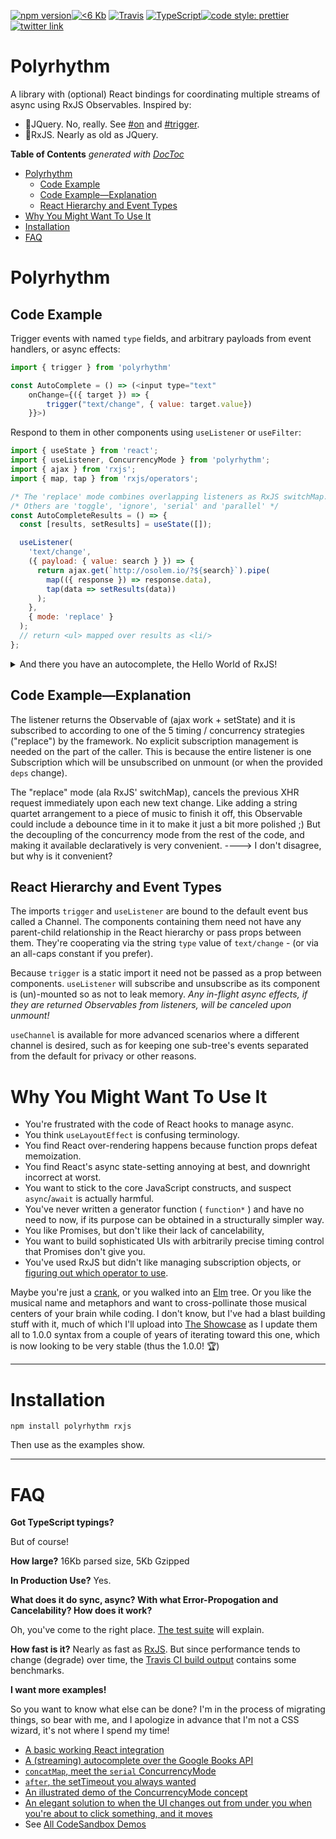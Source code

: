 [![npm version](https://badge.fury.io/js/polyrhythm.svg)](https://badge.fury.io/js/polyrhythm)[![<6 Kb](https://img.shields.io/badge/gzip%20size-%3C6%20kB-brightgreen.svg)](https://www.npmjs.com/package/polyrhythm)
[![Travis](https://img.shields.io/travis/deanius/polyrhythm.svg)](https://travis-ci.org/deanius/polyrhythm)
[![TypeScript](https://badges.frapsoft.com/typescript/version/typescript-next.svg?v=101)](https://github.com/ellerbrock/typescript-badges/)<a href="#badge"><img alt="code style: prettier" src="https://img.shields.io/badge/code_style-prettier-ff69b4.svg?style=flat-square"></a>[![twitter link](https://img.shields.io/badge/twitter-@deaniusol-55acee.svg)](https://twitter.com/deaniusol)

# Polyrhythm

A library with (optional) React bindings for coordinating multiple streams of async using RxJS Observables. Inspired by:

- 💙JQuery. No, really. See [#on](https://api.jquery.com/on/) and [#trigger](https://api.jquery.com/trigger/).
- 💜RxJS. Nearly as old as JQuery.

<!-- START doctoc generated TOC please keep comment here to allow auto update -->
<!-- DON'T EDIT THIS SECTION, INSTEAD RE-RUN doctoc TO UPDATE -->
**Table of Contents**  *generated with [DocToc](https://github.com/thlorenz/doctoc)*

- [Polyrhythm](#polyrhythm)
  - [Code Example](#code-example)
  - [Code Example—Explanation](#code-exampleexplanation)
  - [React Hierarchy and Event Types](#react-hierarchy-and-event-types)
- [Why You Might Want To Use It](#why-you-might-want-to-use-it)
- [Installation](#installation)
- [FAQ](#faq)

<!-- END doctoc generated TOC please keep comment here to allow auto update -->
# Polyrhythm
## Code Example

Trigger events with named `type` fields, and arbitrary payloads from event handlers, or async effects:

```js
import { trigger } from 'polyrhythm'

const AutoComplete = () => (<input type="text"
    onChange={({ target }) => {
        trigger("text/change", { value: target.value})
    }}>)
```

Respond to them in other components using `useListener` or `useFilter`:

```js
import { useState } from 'react';
import { useListener, ConcurrencyMode } from 'polyrhythm';
import { ajax } from 'rxjs';
import { map, tap } from 'rxjs/operators';

/* The 'replace' mode combines overlapping listeners as RxJS switchMap. */
/* Others are 'toggle', 'ignore', 'serial' and 'parallel' */
const AutoCompleteResults = () => {
  const [results, setResults] = useState([]);

  useListener(
    'text/change',
    ({ payload: { value: search } }) => {
      return ajax.get(`http://osolem.io/?${search}`).pipe(
        map(({ response }) => response.data),
        tap(data => setResults(data))
      );
    },
    { mode: 'replace' }
  );
  // return <ul> mapped over results as <li/>
};
```
<details>
<summary>And there you have an autocomplete, the Hello World of RxJS!</summary>

![](https://johnjohnston.info/106/wp-content/uploads/2013/12/google_autocomplete.gif)
</details>

## Code Example—Explanation

The listener returns the Observable of (ajax work + setState) and it is subscribed to according to one of the 5 timing / concurrency strategies ("replace") by the framework. No explicit subscription management is needed on the part of the caller. This is because the entire listener is one Subscription which will be unsubscribed on unmount (or when the provided `deps` change).

The "replace" mode (ala RxJS' switchMap), cancels the previous XHR request immediately upon each new text change. Like adding a string quartet arrangement to a piece of music to finish it off, this Observable could include a debounce time in it to make it just a bit more polished ;) But the decoupling of the concurrency mode from the rest of the code, and making it available declaratively is very convenient. ----> I don't disagree, but why is it convenient?

## React Hierarchy and Event Types

The imports `trigger` and `useListener` are bound to the default event bus called a Channel. The components containing them need not have any parent-child relationship in the React hierarchy or pass props between them. They're cooperating via the string `type` value of `text/change` - (or via an all-caps constant if you prefer).

Because `trigger` is a static import it need not be passed as a prop between components. `useListener` will subscribe and unsubscribe as its component is (un)-mounted so as not to leak memory. _Any in-flight async effects, if they are returned Observables from listeners, will be canceled upon unmount!_

`useChannel` is available for more advanced scenarios where a different channel is desired, such as for keeping one sub-tree's events separated from the default for privacy or other reasons.

# Why You Might Want To Use It

- You're frustrated with the code of React hooks to manage async.
- You think `useLayoutEffect` is confusing terminology.
- You find React over-rendering happens because function props defeat memoization.
- You find React's async state-setting annoying at best, and downright incorrect at worst.
- You want to stick to the core JavaScript constructs, and suspect `async`/`await` is actually harmful.
- You've never written a generator function ( `function*` ) and have no need to now, if its purpose can be obtained in a structurally simpler way.
- You like Promises, but don't like their lack of cancelability,
- You want to build sophisticated UIs with arbitrarily precise timing control that Promises don't give you.
- You've used RxJS but didn't like managing subscription objects, or [figuring out which operator to use](https://www.slideshare.net/ladyleet/rxjs-operators-real-world-use-cases-full-version).

Maybe you're just a [crank](https://crank.js.org/), or you walked into an [Elm](https://elm-lang.org/) tree. Or you like the musical name and metaphors and want to cross-pollinate those musical centers of your brain while coding. I don't know, but I've had a blast building stuff with it, much of which I'll upload into [The Showcase](http://todo.org) as I update them all to 1.0.0 syntax from a couple of years of iterating toward this one, which is now looking to be very stable (thus the 1.0.0! 🏆)

---
# Installation

```
npm install polyrhythm rxjs
```

Then use as the examples show.

---

# FAQ

**Got TypeScript typings?**

But of course!

**How large?**
16Kb parsed size, 5Kb Gzipped

**In Production Use?**
Yes.

**What does it do sync, async? With what Error-Propogation and Cancelability? How does it work?**

Oh, you've come to the right place. [The test suite](/test/channel.test.ts) will explain.

**How fast is it?**
Nearly as fast as [RxJS](). But since performance tends to change (degrade) over time, the [Travis CI build output](https://travis-ci.org/github/deanius/polyrhythm) contains some benchmarks.

**I want more examples!**

So you want to know what else can be done? I'm in the process of migrating things, so bear with me, and I apologize in advance that I'm not a CSS wizard, it's not where I spend my time!

- [A basic working React integration](https://codesandbox.io/s/polyrhythm-react-integration-jwqwe)
- [A (streaming) autocomplete over the Google Books API](https://codesandbox.io/s/book-streamer-w1t8o)
- [`concatMap`, meet the `serial` ConcurrencyMode](https://codesandbox.io/s/polyrhythm-serial-mode-scroller-r94fj)
- [`after`, the setTimeout you always wanted](/test/utils.test.ts)
- [An illustrated demo of the ConcurrencyMode concept](https://codesandbox.io/s/polyrhythm-ny-countdown-e5itf)
- [An elegant solution to when the UI changes out from under you when you're about to click something, and it moves](https://codesandbox.io/s/debounced-ui-d052f)
- See [All CodeSandbox Demos](https://codesandbox.io/search?refinementList%5Bnpm_dependencies.dependency%5D%5B0%5D=polyrhythm&page=1&configure%5BhitsPerPage%5D=12)
